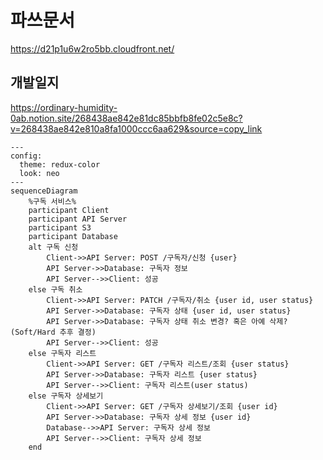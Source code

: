 # 파쓰문서
https://d21p1u6w2ro5bb.cloudfront.net/


## 개발일지
https://ordinary-humidity-0ab.notion.site/268438ae842e81dc85bbfb8fe02c5e8c?v=268438ae842e810a8fa1000ccc6aa629&source=copy_link

```mermaid
---
config:
  theme: redux-color
  look: neo
---
sequenceDiagram
    %구독 서비스%
    participant Client
    participant API Server
    participant S3
    participant Database
    alt 구독 신청
        Client->>API Server: POST /구독자/신청 {user}
        API Server->>Database: 구독자 정보
        API Server-->>Client: 성공
    else 구독 취소
        Client->>API Server: PATCH /구독자/취소 {user id, user status}
        API Server->>Database: 구독자 상태 {user id, user status}
        API Server->>Database: 구독자 상태 취소 변경? 혹은 아예 삭제?(Soft/Hard 추후 결정)
        API Server-->>Client: 성공
    else 구독자 리스트
        Client->>API Server: GET /구독자 리스트/조회 {user status}
        API Server->>Database: 구독자 리스트 {user status}
        API Server-->>Client: 구독자 리스트(user status)
    else 구독자 상세보기
        Client->>API Server: GET /구독자 상세보기/조회 {user id}
        API Server->>Database: 구독자 상세 정보 {user id}
        Database-->>API Server: 구독자 상세 정보
        API Server-->>Client: 구독자 상세 정보
    end
```
